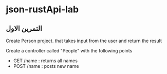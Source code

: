 # json-rustApi-lab




## التمرين الاول 


Create Person project. that takes input from the user and return the result 

Create a controller called "People" with the following points

- GET /name : returns all names
- POST /name : posts new name
